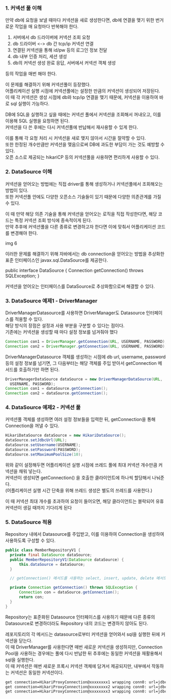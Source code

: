 ### 1. 커넥션 풀 이해

만약 db에 요청을 보낼 때마다 커넥션을 새로 생성한다면, db에 연결을 맺기 위한 번거로운 작업을 매 요청마다 반복해야 한다.

1. 서버에서 db 드라이버에 커넥션 조회 요청
2. db 드라이버 <-> db 간 tcp/ip 커넥션 연결
3. 연결된 커넥션을 통해 id/pw 등의 로그인 정보 전달
4. db 내부 인증 처리, 세션 생성
5. db의 커넥션 생성 완료 응답, 서버에서 커넥션 객체 생성 

등의 작업을 매번 해야 한다.  

이 문제를 해결하기 위해 커넥션풀이 등장했다.  
어플리케이션 실행 시점에 커넥션풀에는 설정한 만큼의 커넥션이 생성되어 저장된다.  
이 때 각 커넥션은 생성 시점에 db와 tcp/ip 연결을 맺기 때문에, 커넥션을 이용하여 바로 sql 실행이 가능하다.  

DB에 SQL을 실행하고 싶을 때에는 커넥션 풀에서 커넥션을 조회해서 꺼내오고, 이를 이용해 SQL 실행을 요청하면 된다.  
커넥션을 다 쓴 후에는 다시 커넥션풀에 반납해서 재사용할 수 있게 한다.  

이를 통해 각 요청 처리 시 커넥션을 새로 맺지 않아서 시간을 절약할 수 있다.  
또한 한정된 개수만큼만 커넥션을 맺음으로써 DB에 과도한 부담이 가는 것도 예방할 수 있다.  
오픈 소스로 제공되는 hikariCP 등의 커넥션풀을 사용하면 편리하게 사용할 수 있다.  

### 2. DataSource 이해
  
커넥션을 얻어오는 방법에는 직접 driver를 통해 생성하거나 커넥션풀에서 조회해오는 방법이 있다.  
또한 커넥션풀 안에도 다양한 오픈소스 기술들이 있기 때문에 다양한 의존관계를 가질 수 있다.  

이 때 만약 해당 의존 기술을 통해 커넥션을 얻어오는 로직을 직접 작성한다면, 해당 코드는 특정 커넥션 조회 방식에 종속적이게 된다.  
만약 추후에 커넥션풀을 다른 종류로 변경하고자 한다면 이에 맞춰서 어플리케이션 코드를 변경해야 한다.  

img 6

이러한 문제를 해결하기 위해 자바에서는 db connection을 얻어오는 방법을 추상화한 표준 인터페이스인 javax.sql.DataSource를 제공한다.  


public interface DataSource {
  Connection getConnection() throws SQLException;
}

커넥션을 얻어오는 인터페이스를 DataSource로 추상화함으로써 해결할 수 있다.

### 3. DataSource 예제1 - DriverManager

DriverManagerDatasource를 사용하면 DriverManager도 Datasource 인터페이스를 적용할 수 있다.  
해당 방식의 장점은 설정과 사용 부분을 구분할 수 있다는 점이다.  
기존에는 커넥션을 생성할 때 마다 설정 정보를 넘겨줘야 했다

```java
Connection con1 = DriverManager.getConnection(URL, USERNAME, PASSWORD);
Connection con2 = DriverManager.getConnection(URL, USERNAME, PASSWORD);
```

DriverManagerDatasource 객체를 생성하는 시점에 db url, username, password 등의 설정 정보를 넘기면, 그 다음부터는 해당 객체를 주입 받아서 getConnection 메서드를 호출하기만 하면 된다.

```java
DriverManagerDataSource dataSource = new DriverManagerDataSource(URL,
  USERNAME, PASSWORD);
Connection con1 = dataSource.getConnection();
Connection con2 = dataSource.getConnection();
```

### 4. DataSource 예제2 - 커넥션 풀

커넥션풀 객체를 생성하면 여러 설정 정보들을 입력한 뒤, getConnection을 통해 Connection을 꺼낼 수 있다.

```java
HikariDataSource dataSource = new HikariDataSource();
dataSource.setJdbcUrl(URL);
dataSource.setUsername(USERNAME);
dataSource.setPassword(PASSWORD);
dataSource.setMaximumPoolSize(10);
```

위와 같이 설정해두면 어플리케이션 실행 시점에 쓰레드 풀에 최대 커넥션 개수만큼 커넥션을 채워 넣는다.  
커넥션이 생성되면 getConnection() 을 호출한 클라이언트에 하나씩 할당해서 나눠준다.  
(어플리케이션 실행 시간 단축을 위해 쓰레드 생성은 별도의 쓰레드를 사용한다.)

이 때 커넥션 최대 개수를 초과하여 요청이 들어오면, 해당 클라이언트는 블락되어 유휴 커넥션이 생길 때까지 기다리게 된다

### 5. DataSource 적용

Repository 내에서 Datasource를 주입받고, 이를 이용하여 Connection을 생성하여 사용하도록 구성할 수 있다.

```java
public class MemberRepositoryV1 {
  private final DataSource dataSource;
  public MemberRepositoryV1(DataSource dataSource) {
      this.dataSource = dataSource;
  }

  // getConnection() 메서드를 사용하는 select, insert, update, delete 메서드들

  private Connection getConnection() throws SQLException {
      Connection con = dataSource.getConnection();
      return con;
  }
}
```

Repository는 표준화된 Datasource 인터페이스를 사용하기 때문에 다른 종류의 Datasource로 변경하더라도 Repository 내의 코드는 변경하지 않아도 된다.

레포지토리의 각 메서드는 datasource로부터 커넥션을 얻어와서 sql을 실행한 뒤에 커넥션을 닫는다.  
이 때 DriverManager를 사용한다면 매번 새로운 커넥션을 생성하지만, Connection Pool을 사용하는 경우에는 풀에 다시 반납한 뒤 추후에는 동일한 커넥션을 재활용해서 sql을 실행한다.  
이 때 커넥션은 매번 새로운 프록시 커넥션 객체에 담겨서 제공되지만, 내부에서 작동하는 커넥션은 동일한 커넥션이다.

```bash
get connection=HikariProxyConnection@xxxxxxxx1 wrapping conn0: url=jdbc:h2:...
get connection=HikariProxyConnection@xxxxxxxx2 wrapping conn0: url=jdbc:h2:...
get connection=HikariProxyConnection@xxxxxxxx3 wrapping conn0: url=jdbc:h2:...
```
